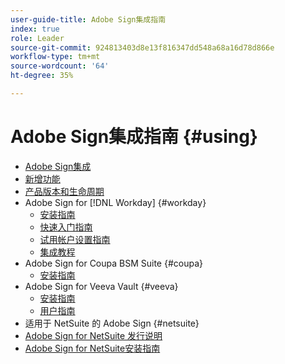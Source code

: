 ```yaml
---
user-guide-title: Adobe Sign集成指南
index: true
role: Leader
source-git-commit: 924813403d8e13f816347dd548a68a16d78d866e
workflow-type: tm+mt
source-wordcount: '64'
ht-degree: 35%

---
```



# Adobe Sign集成指南 {#using}

+ [Adobe Sign集成](home.md)
+ [新增功能](whats-new.md)
+ [产品版本和生命周期](versions.md)
+ Adobe Sign for [!DNL Workday] {#workday}
   + [安装指南](workday/install.md)
   + [快速入门指南](workday/quick-start.md)
   + [试用帐户设置指南](workday/trial-install.md)
   + [集成教程](workday/tutorial-video.md)
+ Adobe Sign for Coupa BSM Suite {#coupa}
   + [安装指南](coupa/install.md)
+ Adobe Sign for Veeva Vault {#veeva}
   + [安装指南](veeva/install.md)
   + [用户指南](veeva/user.md)
+ 适用于 NetSuite 的 Adobe Sign {#netsuite}
+ [Adobe Sign for NetSuite 发行说明](release-notes.md)
+ [Adobe Sign for NetSuite安装指南](netsuite/install.md)

